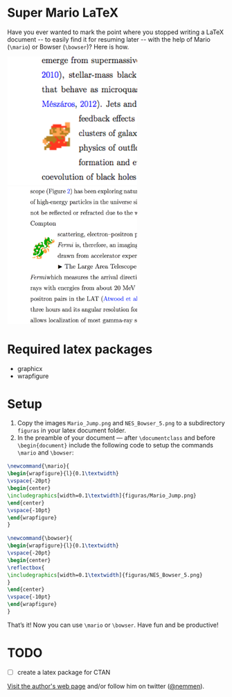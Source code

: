 Super Mario LaTeX
===================

Have you ever wanted to mark the point where you stopped writing a LaTeX document -- to easily find it for resuming later -- with the help of Mario (`\mario`) or Bowser (`\bowser`)? Here is how.

<img src="Screenshot 2016-11-04 19.28.25.png" width="300px" />

<img src="Screenshot 2016-11-05 19.32.45.png" width="300px" />

# Required latex packages

- graphicx
- wrapfigure

# Setup

1. Copy the images `Mario_Jump.png` and `NES_Bowser_5.png` to a subdirectory `figuras` in your latex document folder.
2. In the preamble of your document — after `\documentclass` and before `\begin{document}` include the following code to setup the commands `\mario` and `\bowser`:

```latex
\newcommand{\mario}{
\begin{wrapfigure}{l}{0.1\textwidth}
\vspace{-20pt}
\begin{center}
\includegraphics[width=0.1\textwidth]{figuras/Mario_Jump.png}
\end{center}
\vspace{-10pt}
\end{wrapfigure}
}
```

```latex
\newcommand{\bowser}{
\begin{wrapfigure}{l}{0.1\textwidth}
\vspace{-20pt}
\begin{center}
\reflectbox{
\includegraphics[width=0.1\textwidth]{figuras/NES_Bowser_5.png}
}
\end{center}
\vspace{-10pt}
\end{wrapfigure}
}
```

That’s it! Now you can use `\mario` or `\bowser`. Have fun and be productive!

# TODO

* [ ] create a latex package for CTAN

[Visit the author's web page](http://rodrigonemmen.com/) and/or follow him on twitter ([@nemmen](https://twitter.com/nemmen)).